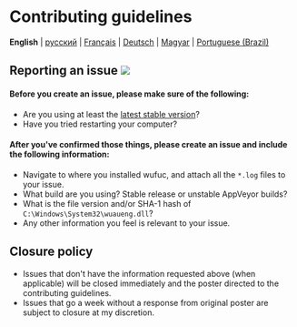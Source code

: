 # Contributing guidelines

**English** | [русский](CONTRIBUTING.ru-RU.md) | [Français](CONTRIBUTING.fr-FR.md) | [Deutsch](CONTRIBUTING.de-DE.md) | [Magyar](CONTRIBUTING.hu-HU.md) | [Portuguese (Brazil)](CONTRIBUTING.pt-BR.md)

## Reporting an issue [![](https://isitmaintained.com/badge/resolution/zeffy/wufuc.svg)](https://isitmaintained.com/project/zeffy/wufuc)

#### Before you create an issue, please make sure of the following:

- Are you using at least the [latest stable version](../../releases/latest)?
- Have you tried restarting your computer?

#### After you've confirmed those things, please create an issue and include the following information:

- Navigate to where you installed wufuc, and attach all the `*.log` files to your issue.
- What build are you using? Stable release or unstable AppVeyor builds?
- What is the file version and/or SHA-1 hash of `C:\Windows\System32\wuaueng.dll`?
- Any other information you feel is relevant to your issue.

## Closure policy

- Issues that don't have the information requested above (when applicable) will be closed immediately and the poster directed to the contributing guidelines.
- Issues that go a week without a response from original poster are subject to closure at my discretion.
